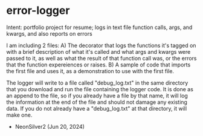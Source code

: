 # error-logger
Intent:   portfolio project for resume; logs in text file function calls, args, and kwargs, and also reports on errors


I am including 2 files: 
A) The decorator that logs the functions it's tagged on with a brief description of what it's called and what args and kwargs were passed to it, as well as what the result of that function call was, or the errors that the function expereiences or raises.
B) A sample of code that imports the first file and uses it, as a demonstration to use with the first file.

The logger will write to a file called "debug_log.txt" in the same directory that you download and run the file containing the logger code. It is done as an append to the file, so if you already have a file by that name, it will log the information at the end of the file and should not damage any existing data. If you do not already have a "debug_log.txt" at that directory, it will make one.

- NeonSilver2 (Jun 20, 2024)
